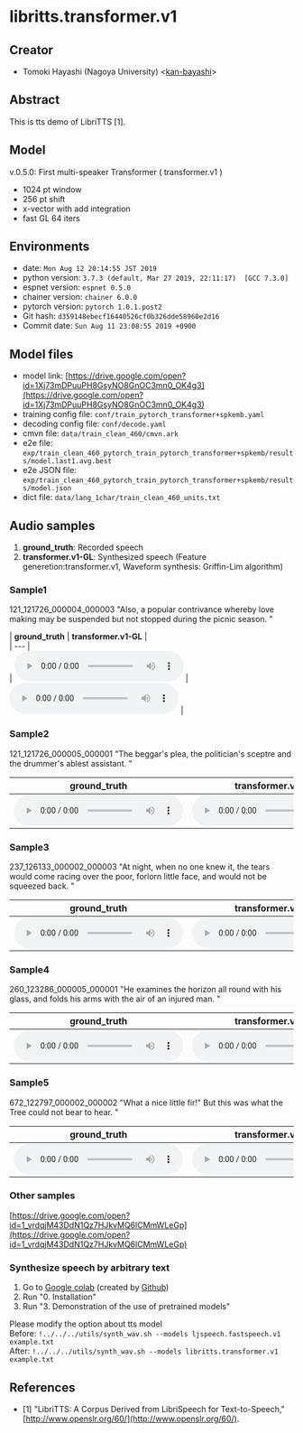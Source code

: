 # libritts.transformer.v1

## Creator

- Tomoki Hayashi (Nagoya University) <[kan-bayashi](https://github.com/kan-bayashi)>  

## Abstract

This is tts demo of LibriTTS [1].

## Model

v.0.5.0: First multi-speaker Transformer ( transformer.v1 )   
- 1024 pt window   
- 256 pt shift   
- x-vector with add integration   
- fast GL 64 iters  

## Environments

- date: `Mon Aug 12 20:14:55 JST 2019`
- python version: `3.7.3 (default, Mar 27 2019, 22:11:17)  [GCC 7.3.0]`
- espnet version: `espnet 0.5.0`
- chainer version: `chainer 6.0.0`
- pytorch version: `pytorch 1.0.1.post2`
- Git hash: `d359148ebecf16440526cf0b326dde58960e2d16`
- Commit date: `Sun Aug 11 23:08:55 2019 +0900`

## Model files

- model link: [https://drive.google.com/open?id=1Xj73mDPuuPH8GsyNO8GnOC3mn0_OK4g3](https://drive.google.com/open?id=1Xj73mDPuuPH8GsyNO8GnOC3mn0_OK4g3)
- training config file: `conf/train_pytorch_transformer+spkemb.yaml`
- decoding config file: `conf/decode.yaml`
- cmvn file: `data/train_clean_460/cmvn.ark`
- e2e file: `exp/train_clean_460_pytorch_train_pytorch_transformer+spkemb/results/model.last1.avg.best`
- e2e JSON file: `exp/train_clean_460_pytorch_train_pytorch_transformer+spkemb/results/model.json`
- dict file: `data/lang_1char/train_clean_460_units.txt`

## Audio samples

1. **ground_truth**: Recorded speech
2. **transformer.v1-GL**: Synthesized speech (Feature generetion:transformer.v1, Waveform synthesis: Griffin-Lim algorithm)

### Sample1  

121_121726_000004_000003 "Also, a popular contrivance whereby love making may be suspended but not stopped during the picnic season. "

| **ground_truth** | **transformer.v1-GL** |  
| --- |  
| <audio controls=""> <source src="../../../data/libritts/audio/ground_truth/121_121726_000004_000003.wav"> </audio> | <audio controls=""> <source src="../../../data/libritts/audio/transformer.v1-GL/121_121726_000004_000003.wav"> </audio> |  

### Sample2  

121_121726_000005_000001 "The beggar's plea, the politician's sceptre and the drummer's ablest assistant. "

| **ground_truth** | **transformer.v1-GL** |  
| --- | --- |  
| <audio controls=""> <source src="../../../data/libritts/audio/ground_truth/121_121726_000005_000001.wav"> </audio> | <audio controls=""> <source src="../../../data/libritts/audio/transformer.v1-GL/121_121726_000005_000001.wav"> </audio> |  

### Sample3  

237_126133_000002_000003 "At night, when no one knew it, the tears would come racing over the poor, forlorn little face, and would not be squeezed back. "

| **ground_truth** | **transformer.v1-GL** |  
| --- | --- |  
| <audio controls=""> <source src="../../../data/libritts/audio/ground_truth/237_126133_000002_000003.wav"> </audio> | <audio controls=""> <source src="../../../data/libritts/audio/transformer.v1-GL/237_126133_000002_000003.wav"> </audio> |  

### Sample4  

260_123286_000005_000001 "He examines the horizon all round with his glass, and folds his arms with the air of an injured man. "

| **ground_truth** | **transformer.v1-GL** |  
| --- | --- |  
| <audio controls=""> <source src="../../../data/libritts/audio/ground_truth/260_123286_000005_000001.wav"> </audio> | <audio controls=""> <source src="../../../data/libritts/audio/transformer.v1-GL/260_123286_000005_000001.wav"> </audio> |  

### Sample5  

672_122797_000002_000002 "What a nice little fir!" But this was what the Tree could not bear to hear. "

| **ground_truth** | **transformer.v1-GL** |  
| --- | --- |  
| <audio controls=""> <source src="../../../data/libritts/audio/ground_truth/672_122797_000002_000002.wav"> </audio> | <audio controls=""> <source src="../../../data/libritts/audio/transformer.v1-GL/672_122797_000002_000002.wav"> </audio> |  

### Other samples

[https://drive.google.com/open?id=1_vrdqjM43DdN1Qz7HJkvMQ6lCMmWLeGp](https://drive.google.com/open?id=1_vrdqjM43DdN1Qz7HJkvMQ6lCMmWLeGp)

### Synthesize speech by arbitrary text 

1. Go to [Google colab][colab] (created by [Github][github])
2. Run "0. Installation"
3. Run "3. Demonstration of the use of pretrained models"

Please modify the option about tts model  
Before: `!../../../utils/synth_wav.sh --models ljspeech.fastspeech.v1 example.txt`  
After:  `!../../../utils/synth_wav.sh --models libritts.transformer.v1 example.txt`  

[github]: https://github.com/espnet/interspeech2019-tutorial/blob/b87dca93f51da6a1d464a22e902912b64aabe466/notebooks/interspeech2019_tts/interspeech2019_tts.ipynb
[colab]: https://colab.research.google.com/github/espnet/interspeech2019-tutorial/blob/master/notebooks/interspeech2019_tts/interspeech2019_tts.ipynb

## References

- [1] "LibriTTS: A Corpus Derived from LibriSpeech for Text-to-Speech," [http://www.openslr.org/60/](http://www.openslr.org/60/).

